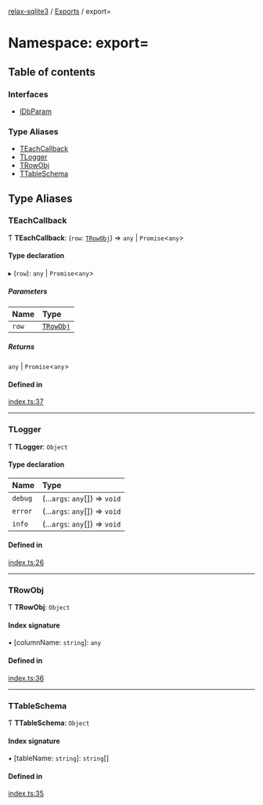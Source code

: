 [relax-sqlite3](../README.md) / [Exports](../modules.md) / export=

# Namespace: export=

## Table of contents

### Interfaces

- [IDbParam](../interfaces/export_.IDbParam.md)

### Type Aliases

- [TEachCallback](export_.md#teachcallback)
- [TLogger](export_.md#tlogger)
- [TRowObj](export_.md#trowobj)
- [TTableSchema](export_.md#ttableschema)

## Type Aliases

### TEachCallback

Ƭ **TEachCallback**: (`row`: [`TRowObj`](export_.md#trowobj)) => `any` \| `Promise`<`any`\>

#### Type declaration

▸ (`row`): `any` \| `Promise`<`any`\>

##### Parameters

| Name | Type |
| :------ | :------ |
| `row` | [`TRowObj`](export_.md#trowobj) |

##### Returns

`any` \| `Promise`<`any`\>

#### Defined in

[index.ts:37](https://github.com/relax-code-relax-life/sqlite3/blob/c5d69b1/src/index.ts#L37)

___

### TLogger

Ƭ **TLogger**: `Object`

#### Type declaration

| Name | Type |
| :------ | :------ |
| `debug` | (...`args`: `any`[]) => `void` |
| `error` | (...`args`: `any`[]) => `void` |
| `info` | (...`args`: `any`[]) => `void` |

#### Defined in

[index.ts:26](https://github.com/relax-code-relax-life/sqlite3/blob/c5d69b1/src/index.ts#L26)

___

### TRowObj

Ƭ **TRowObj**: `Object`

#### Index signature

▪ [columnName: `string`]: `any`

#### Defined in

[index.ts:36](https://github.com/relax-code-relax-life/sqlite3/blob/c5d69b1/src/index.ts#L36)

___

### TTableSchema

Ƭ **TTableSchema**: `Object`

#### Index signature

▪ [tableName: `string`]: `string`[]

#### Defined in

[index.ts:35](https://github.com/relax-code-relax-life/sqlite3/blob/c5d69b1/src/index.ts#L35)
